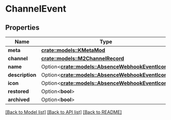 # ChannelEvent

## Properties

Name | Type | Description | Notes
------------ | ------------- | ------------- | -------------
**meta** | [**crate::models::KMetaMod**](KMetaMod.md) |  | 
**channel** | [**crate::models::M2ChannelRecord**](M2ChannelRecord.md) |  | 
**name** | Option<[**crate::models::AbsenceWebhookEventIcon**](AbsenceWebhookEvent_icon.md)> |  | [optional]
**description** | Option<[**crate::models::AbsenceWebhookEventIcon**](AbsenceWebhookEvent_icon.md)> |  | [optional]
**icon** | Option<[**crate::models::AbsenceWebhookEventIcon**](AbsenceWebhookEvent_icon.md)> |  | [optional]
**restored** | Option<**bool**> |  | [optional]
**archived** | Option<**bool**> |  | [optional]

[[Back to Model list]](../README.md#documentation-for-models) [[Back to API list]](../README.md#documentation-for-api-endpoints) [[Back to README]](../README.md)


